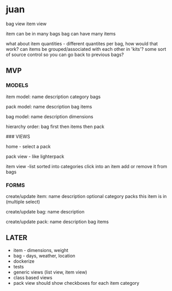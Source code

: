 # juan

bag view
item view

item can be in many bags
bag can have many items

what about item quantities - different quantites per bag, how would that work?
can items be grouped/associated with each other in 'kits'?
some sort of source control so you can go back to previous bags?
 
## MVP

### MODELS

item model:
name
description
category
bags

pack model:
name
description
bag
items

bag model:
name
description
dimensions


hierarchy order:
bag first
then items
then pack

### VIEWS

home - select a pack

pack view - like lighterpack

item view -list sorted into categories
click into an item
add or remove it from bags

### FORMS

create/update item:
name
description optional
category
packs this item is in (multiple select)

create/update bag:
name
description

create/update pack:
name
description
bag
items

## LATER

- item - dimensions, weight
- bag - days, weather, location
- dockerize
- tests
- generic views (list view, item view)
- class based views
- pack view should show checkboxes for each item category

